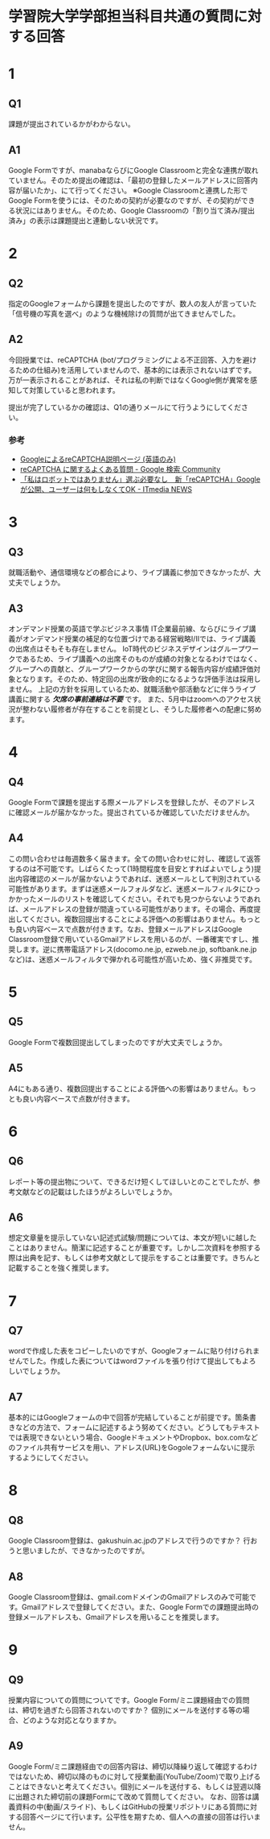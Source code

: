 # 学習院大学学部担当科目共通の質問に対する回答

# 1
## Q1
課題が提出されているかがわからない。
## A1
Google Formですが、manabaならびにGoogle Classroomと完全な連携が取れていません。そのため提出の確認は、「最初の登録したメールアドレスに回答内容が届いたか」、にて行ってください。
※Google Classroomと連携した形でGoogle Formを使うには、そのための契約が必要なのですが、その契約ができる状況にはありません。そのため、Google Classroomの「割り当て済み/提出済み」の表示は課題提出と連動しない状況です。

# 2
## Q2
指定のGoogleフォームから課題を提出したのですが、数人の友人が言っていた「信号機の写真を選べ」のような機械除けの質問が出てきませんでした。

## A2
今回授業では、reCAPTCHA (bot/プログラミングによる不正回答、入力を避けるための仕組み)を活用していませんので、基本的には表示されないはずです。万が一表示されることがあれば、それは私の判断ではなくGoogle側が異常を感知して対策していると思われます。

提出が完了しているかの確認は、Q1の通りメールにて行うようにしてください。

### 参考
- [GoogleによるreCAPTCHA説明ページ (英語のみ)](https://support.google.com/recaptcha/?hl=en)
- [reCAPTCHA に関するよくある質問 \- Google 検索 Community](https://support.google.com/websearch/thread/2145243?hl=ja)
- [「私はロボットではありません」選ぶ必要なし　新「reCAPTCHA」Googleが公開、ユーザーは何もしなくてOK \- ITmedia NEWS](https://www.itmedia.co.jp/news/articles/1810/30/news109.html)

# 3
## Q3
就職活動や、通信環境などの都合により、ライブ講義に参加できなかったが、大丈夫でしょうか。

## A3
オンデマンド授業の英語で学ぶビジネス事情 IT企業最前線、ならびにライブ講義がオンデマンド授業の補足的な位置づけである経営戦略I/IIでは、ライブ講義の出席点はそもそも存在しません。
IoT時代のビジネスデザインはグループワークであるため、ライブ講義への出席そのものが成績の対象となるわけではなく、グループへの貢献と、グループワークからの学びに関する報告内容が成績評価対象となります。そのため、特定回の出席が致命的になるような評価手法は採用しません。
上記の方針を採用しているため、就職活動や部活動などに伴うライブ講義に関する *__欠席の事前連絡は不要__* です。
また、5月中はzoomへのアクセス状況が整わない履修者が存在することを前提とし、そうした履修者への配慮に努めます。

# 4
## Q4
Google Formで課題を提出する際メールアドレスを登録したが、そのアドレスに確認メールが届かなかった。提出されているか確認していただけませんか。

## A4
この問い合わせは毎週数多く届きます。全ての問い合わせに対し、確認して返答するのは不可能です。しばらくたって(1時間程度を目安とすればよいでしょう)提出内容確認のメールが届かないようであれば、迷惑メールとして判別されている可能性があります。まずは迷惑メールフォルダなど、迷惑メールフィルタにひっかかったメールのリストを確認してください。それでも見つからないようであれば、メールアドレスの登録が間違っている可能性があります。その場合、再度提出してください。複数回提出することによる評価への影響はありません。もっとも良い内容ベースで点数が付きます。なお、登録メールアドレスはGoogle Classroom登録で用いているGmailアドレスを用いるのが、一番確実ですし、推奨します。逆に携帯電話アドレス(docomo.ne.jp, ezweb.ne.jp, softbank.ne.jpなど)は、迷惑メールフィルタで弾かれる可能性が高いため、強く非推奨です。

# 5
## Q5
Google Formで複数回提出してしまったのですが大丈夫でしょうか。

## A5
A4にもある通り、複数回提出することによる評価への影響はありません。もっとも良い内容ベースで点数が付きます。

# 6
## Q6
レポート等の提出物について、できるだけ短くしてほしいとのことでしたが、参考文献などの記載はしたほうがよろしいでしょうか。

## A6
想定文章量を提示していない記述式試験/問題については、本文が短いに越したことはありません。簡潔に記述することが重要です。しかし二次資料を参照する際は出典を記す、もしくは参考文献として提示をすることは重要です。きちんと記載することを強く推奨します。

# 7
## Q7 
wordで作成した表をコピーしたいのですが、Googleフォームに貼り付けられませんでした。作成した表についてはwordファイルを張り付けて提出してもよろしいでしょうか。

## A7
基本的にはGoogleフォームの中で回答が完結していることが前提です。箇条書きなどの方法で、フォームに記述するよう努めてください。どうしてもテキストでは表現できないという場合、GoogleドキュメントやDropbox、box.comなどのファイル共有サービスを用い、アドレス(URL)をGogoleフォームないに提示するようにしてください。

# 8
## Q8
Google Classroom登録は、gakushuin.ac.jpのアドレスで行うのですか？ 行おうと思いましたが、できなかったのですが。

## A8
Google Classroom登録は、gmail.comドメインのGmailアドレスのみで可能です。Gmailアドレスで登録してください。また、Google Formでの課題提出時の登録メールアドレスも、Gmailアドレスを用いることを推奨します。

# 9
## Q9
授業内容についての質問についてです。Google Form/ミニ課題経由での質問は、締切を過ぎたら回答されないのですか？ 個別にメールを送付する等の場合、どのような対応となりますか。

## A9
Google Form/ミニ課題経由での回答内容は、締切以降繰り返して確認するわけではないため、締切以降のものに対して授業動画(YouTube/Zoom)で取り上げることはできないと考えてください。個別にメールを送付する、もしくは翌週以降に出題された締切前の課題Formにて改めて質問してください。
なお、回答は講義資料の中(動画/スライド)、もしくはGitHubの授業リポジトリにある質問に対する回答ページにて行います。公平性を期すため、個人への直接の回答は行いません。
